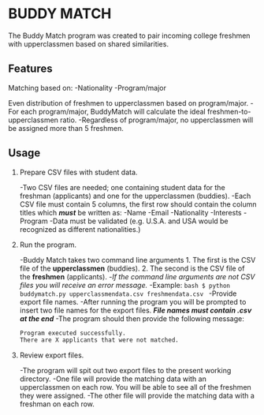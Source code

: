 # BUDDY MATCH

The Buddy Match program was created to pair incoming college freshmen with upperclassmen based on shared similarities.

## Features

Matching based on:
-Nationality
-Program/major

Even distribution of freshmen to upperclassmen based on program/major.
    -For each program/major, BuddyMatch will calculate the ideal freshmen-to-upperclassmen ratio.
    -Regardless of program/major, no upperclassmen will be assigned more than 5 freshmen.

## Usage

1. Prepare CSV files with student data.

    -Two CSV files are needed; one containing student data for the freshman (applicants) and one for the upperclassmen (buddies).
    -Each CSV file must contain 5 columns, the first row should contain the column titles which ***must*** be written as:
        -Name
        -Email
        -Nationality
        -Interests
        -Program
    -Data must be validated (e.g. U.S.A. and USA would be recognized as different nationalities.)
    
2. Run the program.

    -Buddy Match takes two command line arguments
        1. The first is the CSV file of the **upperclassmen** (buddies).
        2. The second is the CSV file of the **freshmen** (applicants).
        -*If the command line arguments are not CSV files you will receive an error message.*
        -Example:
        ```bash
        $ python buddymatch.py upperclassmendata.csv freshmendata.csv
        ```
    -Provide export file names.
        -After running the program you will be prompted to insert two file names for the export files.
        ***File names must contain .csv at the end***
    -The program should then provide the following message:
    ```bash
    Program executed successfully.
    There are X applicants that were not matched.
    ```
4. Review export files.

    -The program will spit out two export files to the present working directory.
        -One file will provide the matching data with an upperclassmen on each row. You will be able to see all of the freshmen they were assigned.
        -The other file will provide the matching data with a freshman on each row.
